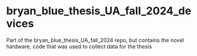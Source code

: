 # bryan_blue_thesis_UA_fall_2024_devices
Part of the  bryan_blue_thesis_UA_fall_2024 repo, but contains the novel hardware, code that was used to collect data for the thesis
